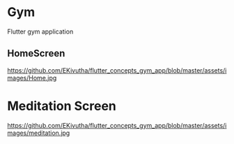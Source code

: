# Gym

Flutter gym application

## HomeScreen
https://github.com/EKivutha/flutter_concepts_gym_app/blob/master/assets/images/Home.jpg

# Meditation Screen
https://github.com/EKivutha/flutter_concepts_gym_app/blob/master/assets/images/meditation.jpg